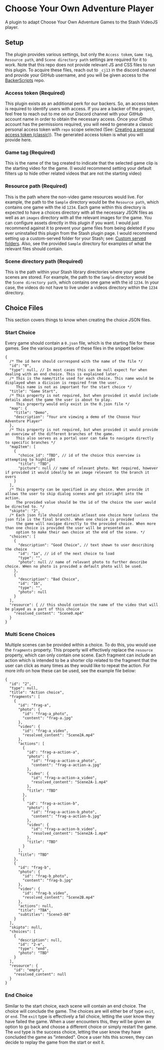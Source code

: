 # Choose Your Own Adventure Player
A plugin to adapt Choose Your Own Adventure Games to the Stash VideoJS player.

## Setup
The plugin provides various settings, but only the `Access tokem`, `Game tag`, `Resource path`, and `Scene directory path` settings are required for it to work. Note that this repo does not provide relevant JS and CSS files to run this plugin. To acquire these files, reach out to `_cj13` in the discord channel and provide your GitHub username, and you will be given access to the [BackerScripts](https://github.com/cj12312021/BackerScripts) repo.

### Access token (Required)
This plugin exists as an additional perk for our backers. So, an access token is required to identify users with access. If you are a backer of the project, feel free to reach out to me on our Discord channel with your GitHub account name in order to obtain the necessary access. Once your Github account has the permissions required, you will need to generate a classic personal access token with `repo` scope selected (See: [Creating a personal access token (classic)](https://docs.github.com/en/authentication/keeping-your-account-and-data-secure/managing-your-personal-access-tokens#creating-a-personal-access-token-classic)). The generated access token is what you will provide here.

### Game tag (Required)
This is the name of the tag created to indicate that the selected game clip is the starting video for the game. (I would recommend setting your default filters up to hide other related videos that are not the starting video)

### Resource path (Required)
This is the path where the non-video game resources would live. For example, the path to the `Sample` directory would be the `Resource path`, which contains one game with the id `1234`. Each game within this directory is expected to have a choices directory with all the necessary JSON files as well as an `images` directory with all the relevant images for the game. You can configure assets directly in this plugin if you want. I would just recommend against it to prevent your game files from being deleted if you ever uninstalled this plugin from the Stash plugin page. I would recommend setting up a custom-served folder for your Stash; see: [Custom served folders](https://docs.stashapp.cc/in-app-manual/configuration/#custom-served-folders). Also, see the provided `Sample` directory for examples of what the relevant files should contain.

### Scene directory path (Required)
This is the path within your Stash library directories where your game scenes are stored. For example, the path to the `Sample` directory would be the `Scene directory path`, which contains one game with the id `1234`. In your case, the videos do not have to live under a videos directory within the `1234` directory.

## Choice Files
This section covers things to know when creating the choice JSON files.

### Start Choice
Every game should contain a `0.json` file, which is the starting file for these games. See the various properties of these files in the snippet below:

```
{
  /* The id here should correspond with the name of the file */
  "id": "0",
  "type": null, // In most cases this can be null expect for when dealing with an end choice. This is explained later.
  /* This is the name/title used for each choice. This name would be displayed when a dicision is required from the user. 
     This name is not as important for the start choice */
  "title": "Game Start",
  /* This property is not required, but when provided it would include details about the game the user is about to play. 
     This property would only exist in the 0.json file */
  "map": { 
    "title": "Demo",
    "description": "Your are viewing a demo of the Choose Your Adventure Player"
  },
  /* This property is not required, but when provided it would provide an overview of the different branches of the game. 
     This also serves as a portal user can take to navigate directly to specific branches */
  "mapItem": [
    {
      "choice_id": "TBD", // id of the choice this overview is attempting to highlight
      "title": "TBD",
      "picture": null // name of relevant photo. Not required, however if provided it would ideally be an image relevant to the branch it overs
    }
  ],
  /* This property can be specified in any choice. When provide it allows the user to skip dialog scenes and get striaght into the action. 
     The provided value should be the id of the choice the user would be directed to. */
  "skipto": "2",
  /* Each json file should contain atleast one choice here (unless the json file is the final branch). When one choice is provided 
     the game will navigae directly to the provided choice. When more than one choice is provided the user will be presented an 
     option to make their own choice at the end of the scene. */
  "choices": [
    {
      "description": "Good Choice", // text shown to user describing the choice
      "id": "1a", // id of the next choice to load
      "type": "",
      "photo": null // name of relevant photo to further describe choice. WHen no photo is provided a default photo will be used.
    },
    {
      "description": "Bad Choice",
      "id": "1b",
      "type": "",
      "photo": null
    }
  ],
  "resource": { // this should contain the name of the video that will be played as a part of this choice
    "resolved_content": "Scene0.mp4"
  }
}
```

### Multi Scene Choices
Multiple scenes can be provided within a choice. To do this, you would use the `fragments` property. This property will effectively replace the `resource` property, which can only contain one scene. Each fragment can include an action which is intended to be a shorter clip related to the fragment that the user can click as many times as they would like to repeat the action. For more info on how these can be used, see the example file below:

```
{
  "id": "2",
  "type": null,
  "title": "Action choice",
  "fragments": [
    {
      "id": "frag-a",
      "photo": {
        "id": "frag-a_photo",
        "content": "frag-a.jpg"
      },
      "video": {
        "id": "frag-a_video",
        "resolved_content": "Scene2A.mp4"
      },
      "actions": [
        {
          "id": "frag-a-action-a",
          "photo": {
            "id": "frag-a-action-a_photo",
            "content": "frag-a-action-a.jpg"
          },
          "video": {
            "id": "frag-a-action-a_video",
            "resolved_content": "Scene2A-1.mp4"
          },
          "title": "TBD"
        },
        {
          "id": "frag-a-action-b",
          "photo": {
            "id": "frag-a-action-b_photo",
            "content": "frag-a-action-b.jpg"
          },
          "video": {
            "id": "frag-a-action-b_video",
            "resolved_content": "Scene2A-1.mp4"
          },
          "title": "TBD"
        }
      ],
      "title": "TBD"
    },
    {
      "id": "frag-b",
      "photo": {
        "id": "frag-b_photo",
        "content": "frag-b.jpg"
      },
      "video": {
        "id": "frag-b_video",
        "resolved_content": "Scene2B.mp4"
      },
      "actions": null,
      "title": "TBA",
      "subtitles": "Scene3-08"
    }
  ],
  "skipto": null,
  "choices": [
    {
      "description": null,
      "id": "2-e",
      "type": "end",
      "photo": "TBD"
    }
  ],
  "resource": {
    "id": "empty",
    "resolved_content": null
  }
}

```

### End Choice
Similar to the start choice, each scene will contain an end choice. The choice will conclude the game. The choices are will either be of type `exit`, or `end`. 
The `exit` type is effectively a fail choice, letting the user know they have failed the game. When a user encounters this, they will be given an option to go back and choose a different choice or simply restart the game.
The `end` type is the success choice, letting the user know they have concluded the game as "intended". Once a user hits this screen, they can decide to replay the game from the start or exit it.
